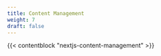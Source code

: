 ```yaml
---
title: Content Management
weight: 7
draft: false
---
```


{{< contentblock "nextjs-content-management" >}}
